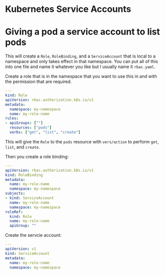 Kubernetes Service Accounts
===========================

# Giving a pod a service account to list pods
This will create a `Role`, `RoleBinding`, and a `ServiceAccount` that is local
to a namespace and only takes effect in that namespace.  You can put all of this
into one file and name it whatever you like but I usually name it `rbac.yaml`.

Create a role that is in the namespace that you want to use this in and with
the permission that are required.

```yaml
---
kind: Role
apiVersion: rbac.authorization.k8s.io/v1
metadata:
  namespace: my-namespace
  name: my-role-name
rules:
- apiGroups: [""]
  resources: ["pods"]
  verbs: ["get", "list", "create"]
```

This will give the `Role` to the `pods` resource with `vers/action` to perform
`get`, `list`, and `create`.

Then you create a role binding:

```yaml
---
apiVersion: rbac.authorization.k8s.io/v1
kind: RoleBinding
metadata:
  name: my-role-name
  namespace: my-namespace
subjects:
- kind: ServiceAccount
  name: my-role-name
  namespace: my-namespace
roleRef:
  kind: Role
  name: my-role-name
  apiGroup: ""
```

Create the servcie account:

```yaml
---
apiVersion: v1
kind: ServiceAccount
metadata:
  name: my-role-name
  namespace: my-namespace
```

